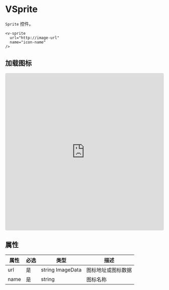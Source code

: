 # VSprite

`Sprite` 控件。

```
<v-sprite
  url="http://image-url"
  name="icon-name"
/>
```

## 加载图标

<iframe src="https://codesandbox.io/embed/vmap-examples-mnqjgn?fontsize=14&hidenavigation=1&initialpath=%2Fvsprite%2Fbasic&module=%2Fsrc%2Fviews%2Fvsprite%2FBasic.vue&theme=dark"
     style="width:100%; height:500px; border:0; border-radius: 4px; overflow:hidden;"
     title="vmap examples"
     allow="accelerometer; ambient-light-sensor; camera; encrypted-media; geolocation; gyroscope; hid; microphone; midi; payment; usb; vr; xr-spatial-tracking"
     sandbox="allow-forms allow-modals allow-popups allow-presentation allow-same-origin allow-scripts"
   ></iframe>

## 属性

| 属性       | 必选 | 类型     | 描述                       |
| -------- | -------- | ---------------- | ------------------ |
| url      | 是       | string ImageData | 图标地址或图标数据 |
| name     | 是       | string           | 图标名称           |
